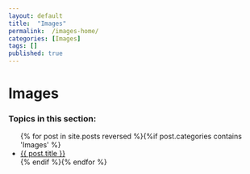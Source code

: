 ```yaml
---
layout: default
title:  "Images"
permalink:  /images-home/
categories: [Images]
tags: []
published: true
---
```


<div data-type="part" class="hsecpart" data-hederis-type="hsecpart" id="images-home" data-pi-attrs="id: images-home" role="doc-part" data-author-name=" " data-book-title=" " title="Images"><h1 data-hederis-type="hblkchaptitle" class="hblkchaptitle" id="p0mXRbjNH">Images</h1><h3>Topics in this section:</h3><ul class="">{% for post in site.posts reversed %}{%if post.categories contains 'Images' %}<li class=""><a class="" href="{{ post.url }}">{{ post.title }}</a></li>{% endif %}{% endfor %}</ul></div>